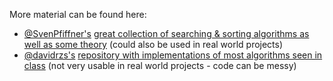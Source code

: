 More material can be found here:

- [@SvenPfiffner's](https://github.com/SvenPfiffner) [great collection of searching & sorting algorithms as well as some theory](https://github.com/ModumUnlimited/Searching-and-Sorting-Algorithms) (could also be used in real world projects)
- [@davidrzs's](https://github.com/davidrzs) [repository with implementations of most algorithms seen in class](https://github.com/ModumUnlimited/DavesAlgorithmCollection) (not very usable in real world projects - code can be messy)